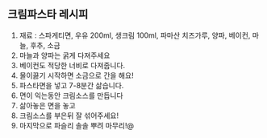 ## 크림파스타 레시피



1. 재료 : 스파게티면, 우유 200ml, 생크림 100ml, 파마산 치즈가루, 양파, 베이컨, 마늘, 후추, 소금
2. 마늘과 양파는 굵게 다져주세요
3. 베이컨도 적당한 너비로 다져줍니다.
4. 물이끓기 시작하면 소금으로 간을 해요! 
5. 파스타면을 넣고 7-8분간 삶습니다.
6. 면이 익는동안 크림소스를 만듭니다
7. 삶아놓은 면을 놓고
8. 크림소스를 부은뒤 잘 섞어주세요!
9. 마지막으로 파슬리 솔솔 뿌려 마무리!@

